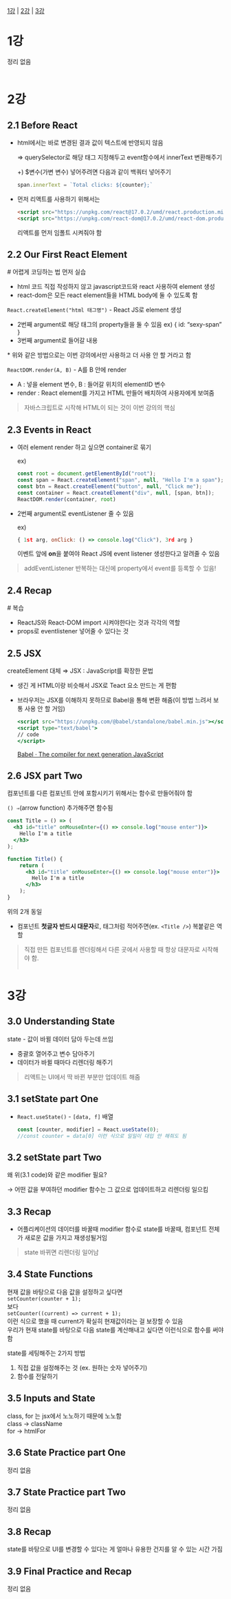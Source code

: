 [1강](#1강) | [2강](#2강) | [3강](#3강)

# 1강
정리 없음
<br/><br/>

# 2강
## 2.1 Before React
- html에서는 바로 변경된 결과 값이 텍스트에 반영되지 않음
    
    ⇒ querySelector로 해당 태그 지정해두고 event함수에서 innerText 변환해주기
    
    +) $변수(가변 변수) 넣어주려면 다음과 같이 백쿼터 넣어주기
    ```javascript 
    span.innerText = `Total clicks: ${counter};`
    ``` 
    
- 먼저 리액트를 사용하기 위해서는
    ```html
    <script src="https://unpkg.com/react@17.0.2/umd/react.production.min.js"></script>
    <script src="https://unpkg.com/react-dom@17.0.2/umd/react-dom.production.min.js"></script>
    ```
    리액트를 먼저 임폴트 시켜줘야 함

## 2.2 Our First React Element
\# 어렵게 코딩하는 법 먼저 실습

- html 코드 직접 작성하지 않고 javascript코드와 react 사용하여 element 생성
- react-dom은 모든 react element들을 HTML body에 둘 수 있도록 함

`React.createElement("html 태그명")` - React JS로 element 생성

- 2번째 argument로 해당 태그의 property들을 둘 수 있음 ex) { id: “sexy-span” }
- 3번째 argument로 들어갈 내용

 \* 위와 같은 방법으로는 이번 강의에서만 사용하고 더 사용 안 할 거라고 함

`ReactDOM.render(A, B)` - A를 B 안에 render

- A : 넣을 element 변수, B : 들어갈 위치의 elementID 변수
- render : React element를 가지고 HTML 만들어 배치하여 사용자에게 보여줌

> 자바스크립트로 시작해 HTML이 되는 것이 이번 강의의 핵심

## 2.3 Events in React
- 여러 element render 하고 싶으면 container로 묶기

    ex)
    ```jsx
    const root = document.getElementById("root");
    const span = React.createElement("span", null, "Hello I'm a span");
    const btn = React.createElement("button", null, "Click me");
    const container = React.createElement("div", null, [span, btn]);
    ReactDOM.render(container, root)
    ```
    
- 2번째 argument로 eventListener 줄 수 있음

    ex)
    ```jsx
    { 1st arg, onClick: () => console.log("Click"), 3rd arg }
    ```
    이벤트 앞에 **on**을 붙여야 React JS에 event listener 생성한다고 알려줄 수 있음

> addEventListener 반복하는 대신에 property에서 event를 등록할 수 있음!

## 2.4 Recap
\# 복습
- ReactJS와 React-DOM import 시켜야한다는 것과 각각의 역할
- props로 eventlistener 넣어줄 수 있다는 것

## 2.5 JSX
createElement 대체 ⇒ JSX : JavaScript를 확장한 문법

- 생긴 게 HTML이랑 비슷해서 JSX로 Teact 요소 만드는 게 편함
- 브라우저는 JSX를 이해하지 못하므로 Babel을 통해 변환 해줌(이 방법 느려서 보통 사용 안 할 거임)

    ```jsx
    <script src="https://unpkg.com/@babel/standalone/babel.min.js"></script>
    <script type="text/babel">
    // code
    </script>
    ```
    [Babel · The compiler for next generation JavaScript](https://babeljs.io/)

## 2.6 JSX part Two
컴포넌트를 다른 컴포넌트 안에 포함시키기 위해서는 함수로 만들어줘야 함

`() ⇒`(arrow function) 추가해주면 함수됨
```jsx
const Title = () => (
  <h3 id="title" onMouseEnter={() => console.log("mouse enter")}>
    Hello I'm a title
  </h3>
);
```
```jsx
function Title() {
	return (
	  <h3 id="title" onMouseEnter={() => console.log("mouse enter")}>
	    Hello I'm a title
	  </h3>
	);
}
```
위의 2개 동일

- 컴포넌트 **첫글자 반드시 대문자**로,  태그처럼 적어주면(ex. `<Title />`) 복붙같은 역할

> 직접 만든 컴포넌트를 렌더링해서 다른 곳에서 사용할 때 항상 대문자로 시작해야 함.
<br/><br/>

# 3강
## 3.0 Understanding State
state - 값이 바뀔 데이터 담아 두는데 쓰임

- 중괄호 열어주고 변수 담아주기
- 데이터가 바뀔 때마다 리렌더링 해주기

> 리액트는 UI에서 딱 바뀐 부분만 업데이트 해줌

## 3.1 setState part One
- `React.useState()` - `[data, f]` 배열    
    ```jsx
    const [counter, modifier] = React.useState(0);
    //const counter = data[0] 이런 식으로 일일이 대입 안 해줘도 됨
    ```

## 3.2 setState part Two
왜 위(3.1 code)와 같은 modifier 필요?

→ 어떤 값을 부여하던 modifier 함수는 그 값으로 업데이트하고 리렌더링 일으킴

## 3.3 Recap
- 어플리케이션의 데이터를 바꿀때 modifier 함수로 state를 바꿀때, 컴포넌트 전체가 새로운 값을 가지고 재생성될거임

> state 바뀌면 리렌더링 일어남

## 3.4 State Functions
현재 값을 바탕으로 다음 값을 설정하고 싶다면<br/>
`setCounter(counter + 1);`<br/>
보다<br/>
`setCounter((current) => current + 1);`<br/>
이런 식으로 했을 때 current가 확실히 현재값이라는 걸 보장할 수 있음  
우리가 현재 state를 바탕으로 다음 state를 계산해내고 싶다면 이런식으로 함수를 써야함

state를 세팅해주는 2가지 방법
1. 직접 값을 설정해주는 것 (ex. 원하는 숫자 넣어주기)
2. 함수를 전달하기

## 3.5 Inputs and State
class, for 는 jsx에서 노노하기 때문에 노노함  
class → className  
for → htmlFor

## 3.6 State Practice part One
정리 없음

## 3.7 State Practice part Two
정리 없음

## 3.8 Recap
state를 바탕으로 UI를 변경할 수 있다는 게 얼마나 유용한 건지를 알 수 있는 시간 가짐

## 3.9 Final Practice and Recap
정리 없음
